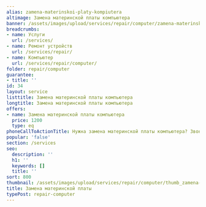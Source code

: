 ```yaml
---
alias: zamena-materinskoi-platy-kompiutera
altimage: Замена материнской платы компьютера
banner: /assets/images/upload/services/repair/computer/zamena-materinskoi-platy-kompiutera.jpg
breadcrumbs:
- name: Услуги
  url: /services/
- name: Ремонт устройств
  url: /services/repair/
- name: Компьютер
  url: /services/repair/computer/
folder: repair/computer
guarantee:
- title: ''
id: 34
layout: service
listtitle: Замена материнской платы компьютера
longtitle: Замена материнской платы компьютера
offers:
- name: Замена материнской платы компьютера
  price: 1200
  type: eq
phoneCallToActionTitle: Нужна замена материнской платы компьютера? Звоните!
popular: 'false'
section: /services
seo:
  description: ''
  h1: ''
  keywords: []
  title: ''
sort: 800
thumbnail: /assets/images/upload/services/repair/computer/thumb_zamena-materinskoi-platy-kompiutera.jpg
title: Замена материнской платы
typePost: repair-computer
---
```

